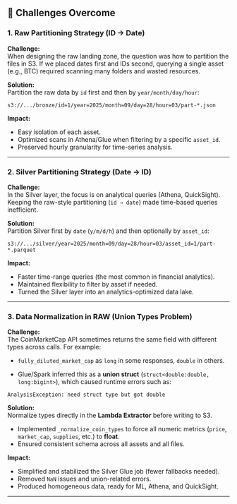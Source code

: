 ## 🚧 Challenges Overcome

### 1. Raw Partitioning Strategy (ID → Date)
**Challenge:**  
When designing the raw landing zone, the question was how to partition the files in S3. If we placed dates first and IDs second, querying a single asset (e.g., BTC) required scanning many folders and wasted resources.

**Solution:**  
Partition the raw data by `id` first and then by `year/month/day/hour`:

`s3://.../bronze/id=1/year=2025/month=09/day=28/hour=03/part-*.json`


**Impact:**  
- Easy isolation of each asset.  
- Optimized scans in Athena/Glue when filtering by a specific `asset_id`.  
- Preserved hourly granularity for time-series analysis.  

---

### 2. Silver Partitioning Strategy (Date → ID)
**Challenge:**  
In the Silver layer, the focus is on analytical queries (Athena, QuickSight). Keeping the raw-style partitioning (`id → date`) made time-based queries inefficient.

**Solution:**  
Partition Silver first by `date` (`y/m/d/h`) and then optionally by `asset_id`:

`s3://.../silver/year=2025/month=09/day=28/hour=03/asset_id=1/part-*.parquet`


**Impact:**  
- Faster time-range queries (the most common in financial analytics).  
- Maintained flexibility to filter by asset if needed.  
- Turned the Silver layer into an analytics-optimized data lake.  

---

### 3. Data Normalization in RAW (Union Types Problem)
**Challenge:**  
The CoinMarketCap API sometimes returns the same field with different types across calls. For example:  

- `fully_diluted_market_cap` as `long` in some responses, `double` in others.  

- Glue/Spark inferred this as a **union struct** (`struct<double:double, long:bigint>`), which caused runtime errors such as:  

`AnalysisException: need struct type but got double`


**Solution:**  
Normalize types directly in the **Lambda Extractor** before writing to S3.  
- Implemented `_normalize_coin_types` to force all numeric metrics (`price`, `market_cap`, `supplies`, etc.) to **float**.  
- Ensured consistent schema across all assets and all files.

**Impact:**  
- Simplified and stabilized the Silver Glue job (fewer fallbacks needed).  
- Removed `NaN` issues and union-related errors.  
- Produced homogeneous data, ready for ML, Athena, and QuickSight.  

---

